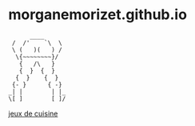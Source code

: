 # morganemorizet.github.io

```
      ____
 /  /'    `\  \
 \ (   )(   ) /
  \{~~~~~~~~}/
   {   /\   }
   {  }  {  }
  {  }    {  }
 {- }      { -}
_| |        | |_
\[ ]        [ ]/
```

[jeux de cuisine](https://morganemorizet.github.io/jeu-cuisine/)
